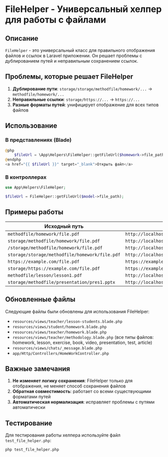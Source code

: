 # FileHelper - Универсальный хелпер для работы с файлами

## Описание

`FileHelper` - это универсальный класс для правильного отображения файлов и ссылок в Laravel приложении. Он решает проблемы с дублированием путей и неправильным сохранением ссылок.

## Проблемы, которые решает FileHelper

1. **Дублирование пути**: `storage/storage/methodfile/homework/...` → `methodfile/homework/...`
2. **Неправильные ссылки**: `storage/https://...` → `https://...`
3. **Разные форматы путей**: унифицирует отображение для всех типов файлов

## Использование

### В представлениях (Blade)

```php
@php
    $fileUrl = \App\Helpers\FileHelper::getFileUrl($homework->file_path);
@endphp
<a href="{{ $fileUrl }}" target="_blank">Открыть файл</a>
```

### В контроллерах

```php
use App\Helpers\FileHelper;

$fileUrl = FileHelper::getFileUrl($model->file_path);
```

## Примеры работы

| Исходный путь | Результат URL |
|---------------|---------------|
| `methodfile/homework/file.pdf` | `http://localhost:8000/storage/methodfile/homework/file.pdf` |
| `storage/methodfile/homework/file.pdf` | `http://localhost:8000/storage/methodfile/homework/file.pdf` |
| `/storage/methodfile/homework/file.pdf` | `http://localhost:8000/storage/methodfile/homework/file.pdf` |
| `storage/storage/methodfile/homework/file.pdf` | `http://localhost:8000/storage/methodfile/homework/file.pdf` |
| `https://example.com/file.pdf` | `https://example.com/file.pdf` |
| `storage/https://example.com/file.pdf` | `https://example.com/file.pdf` |
| `methodfile/lesson/lesson1.pdf` | `http://localhost:8000/storage/methodfile/lesson/lesson1.pdf` |
| `storage/methodfile/presentation/pres1.pptx` | `http://localhost:8000/storage/methodfile/presentation/pres1.pptx` |

## Обновленные файлы

Следующие файлы были обновлены для использования FileHelper:

- `resources/views/teacher/lesson-students.blade.php`
- `resources/views/student/homework.blade.php`
- `resources/views/teacher/homework.blade.php`
- `resources/views/teacher/methodology.blade.php` (все типы файлов: homework, lesson, exercise, book, video, presentation, test, article)
- `resources/views/chats/_message.blade.php`
- `app/Http/Controllers/HomeWorkController.php`

## Важные замечания

1. **Не изменяет логику сохранения**: FileHelper только для отображения, не меняет способ сохранения файлов
2. **Обратная совместимость**: работает со всеми существующими форматами путей
3. **Автоматическая нормализация**: исправляет проблемы с путями автоматически

## Тестирование

Для тестирования работы хелпера используйте файл `test_file_helper.php`:

```bash
php test_file_helper.php
```
